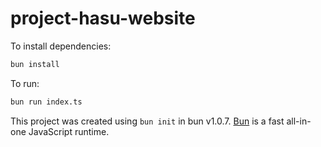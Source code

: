 # project-hasu-website

To install dependencies:

```bash
bun install
```

To run:

```bash
bun run index.ts
```

This project was created using `bun init` in bun v1.0.7. [Bun](https://bun.sh) is a fast all-in-one JavaScript runtime.
